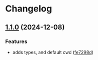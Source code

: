 # Changelog

## [1.1.0](https://github.com/reggi/add-pkg-exports/compare/workspace-paths-v1.0.0...workspace-paths-v1.1.0) (2024-12-08)


### Features

* adds types, and default cwd ([fe7298d](https://github.com/reggi/add-pkg-exports/commit/fe7298d515ca2c0452c61db8c76aa40c3bc73aa0))
